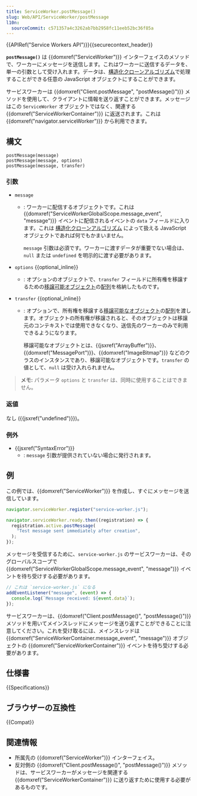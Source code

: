 ```yaml
---
title: ServiceWorker.postMessage()
slug: Web/API/ServiceWorker/postMessage
l10n:
  sourceCommit: c571357a4c3262ab7bb2958fc11eeb52bc36f85a
---
```


{{APIRef("Service Workers API")}}{{securecontext_header}}

**`postMessage()`** は {{domxref("ServiceWorker")}} インターフェイスのメソッドで、ワーカーにメッセージを送信します。これはワーカーに送信するデータを、単一の引数として受け入れます。データは、[構造化クローンアルゴリズム](/ja/docs/Web/API/Web_Workers_API/Structured_clone_algorithm)で処理することができる任意の JavaScript オブジェクトにすることができます。

サービスワーカーは {{domxref("Client.postMessage", "postMessage()")}} メソッドを使用して、クライアントに情報を送り返すことができます。メッセージはこの `ServiceWorker` オブジェクトではなく、関連する {{domxref("ServiceWorkerContainer")}} に返送されます。これは{{domxref("navigator.serviceWorker")}} から利用できます。

## 構文

```js-nolint
postMessage(message)
postMessage(message, options)
postMessage(message, transfer)
```

### 引数

- `message`

  - : ワーカーに配信するオブジェクトです。これは {{domxref("ServiceWorkerGlobalScope.message_event", "message")}} イベントに配信されるイベントの `data` フィールドに入ります。これは [構造化クローンアルゴリズム](/ja/docs/Web/API/Web_Workers_API/Structured_clone_algorithm) によって扱える JavaScript オブジェクトであれば何でもかまいません。

    `message` 引数は必須です。ワーカーに渡すデータが重要でない場合は、`null` または `undefined` を明示的に渡す必要があります。

- `options` {{optional_inline}}

  - : オプションのオブジェクトで、`transfer` フィールドに所有権を移譲するための[移譲可能オブジェクト](/ja/docs/Web/API/Web_Workers_API/Transferable_objects)の[配列](/ja/docs/Web/JavaScript/Reference/Global_Objects/Array)を格納したものです。

- `transfer` {{optional_inline}}

  - : オプションで、所有権を移譲する[移譲可能なオブジェクト](/ja/docs/Web/API/Web_Workers_API/Transferable_objects)の[配列](/ja/docs/Web/JavaScript/Reference/Global_Objects/Array)を渡します。オブジェクトの所有権が移譲されると、そのオブジェクトは移譲元のコンテキストでは使用できなくなり、送信先のワーカーのみで利用できるようになります。

    移譲可能なオブジェクトとは、{{jsxref("ArrayBuffer")}}、{{domxref("MessagePort")}}、{{domxref("ImageBitmap")}} などのクラスのインスタンスであり、移譲可能なオブジェクトです。`transfer` の値として、`null` は受け入れられません。

> **メモ:** パラメータ `options` と `transfer` は、同時に使用することはできません。

### 返値

なし ({{jsxref("undefined")}})。

### 例外

- {{jsxref("SyntaxError")}}
  - : `message` 引数が提供されていない場合に発行されます。

## 例

この例では、{{domxref("ServiceWorker")}} を作成し、すぐにメッセージを送信しています。

```js
navigator.serviceWorker.register("service-worker.js");

navigator.serviceWorker.ready.then((registration) => {
  registration.active.postMessage(
    "Test message sent immediately after creation",
  );
});
```

メッセージを受信するために、`service-worker.js` のサービスワーカーは、そのグローバルスコープで {{domxref("ServiceWorkerGlobalScope.message_event", "message")}} イベントを待ち受けする必要があります。

```js
// これは `service-worker.js` になる
addEventListener("message", (event) => {
  console.log(`Message received: ${event.data}`);
});
```

サービスワーカーは、{{domxref("Client.postMessage()", "postMessage()")}} メソッドを用いてメインスレッドにメッセージを送り返すことができることに注意してください。これを受け取るには、メインスレッドは {{domxref("ServiceWorkerContainer.message_event", "message")}} オブジェクトの {{domxref("ServiceWorkerContainer")}} イベントを待ち受けする必要があります。

## 仕様書

{{Specifications}}

## ブラウザーの互換性

{{Compat}}

## 関連情報

- 所属先の {{domxref("ServiceWorker")}} インターフェイス。
- 反対側の {{domxref("Client.postMessage()", "postMessage()")}} メソッドは、サービスワーカーがメッセージを関連する {{domxref("ServiceWorkerContainer")}} に送り返すために使用する必要があるものです。
